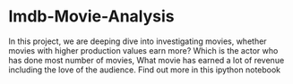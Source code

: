 # Imdb-Movie-Analysis
In this project, we are deeping dive into investigating movies, whether movies with higher production values earn more? Which is the actor who has done most number of movies, What movie has earned a lot of revenue including the love of the audience.
Find out more in this ipython notebook
